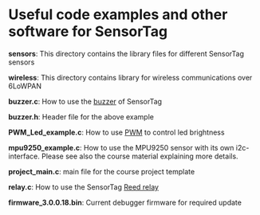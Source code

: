 # Useful code examples and other software for SensorTag

**sensors**: This directory contains the library files for different SensorTag sensors

**wireless**: This directory contains library for wireless communications over 6LoWPAN

**buzzer.c**: How to use the [buzzer](https://en.wikipedia.org/wiki/Buzzer) of SensorTag

**buzzer.h**: Header file for the above example

**PWM_Led_example.c**: How to use [PWM](https://en.wikipedia.org/wiki/Pulse-width_modulation) to control led brightness

**mpu9250_example.c**: How to use the MPU9250 sensor with its own i2c-interface. Please see also the course material explaining more details. 

**project_main.c**: main file for the course project template

**relay.c**: How to use the SensorTag [Reed relay](https://en.wikipedia.org/wiki/Reed_relay)

**firmware_3.0.0.18.bin**: Current debugger firmware for required update
